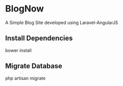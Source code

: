 # BlogNow
A Simple Blog Site developed using Laravel-AngularJS

## Install Dependencies
<addr>bower install</addr>

## Migrate Database
<addr>php artisan migrate</addr>
